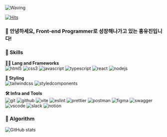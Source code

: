 <!-- Header -->

![Waving](https://capsule-render.vercel.app/api?type=waving&height=200&text=Good%20Day%20To%20Code!&fontAlign=40&fontAlignY=40&color=gradient)

[![Hits](https://hits.seeyoufarm.com/api/count/incr/badge.svg?url=https%3A%2F%2Fgithub.com%2Fyoujin-hong%2Fyoujin-hong&count_bg=%2379C83D&title_bg=%23555555&icon=&icon_color=%23E7E7E7&title=hits&edge_flat=false)](https://hits.seeyoufarm.com)

### 🙇 안녕하세요, Front-end Programmer로 성장해나가고 있는 홍유진입니다!

<!-- Body -->

### 🦾 Skills
**🧑‍💻 Lang and Frameworks** <br />
![html5](https://img.shields.io/badge/html5-E34F26.svg?&style=for-the-badge&logo=html5&logoColor=white)
![css3](https://img.shields.io/badge/css3-1572B6.svg?&style=for-the-badge&logo=css3&logoColor=white)
![javascript](https://img.shields.io/badge/javascript-F7DF1E.svg?&style=for-the-badge&logo=javascript&logoColor=black)
![typescript](https://img.shields.io/badge/typescript-3178C6.svg?&style=for-the-badge&logo=typescript&logoColor=white)
![react](https://img.shields.io/badge/react-61DAFB.svg?&style=for-the-badge&logo=react&logoColor=black)
![nodejs](https://img.shields.io/badge/node.js-339933.svg?&style=for-the-badge&logo=nodedotjs&logoColor=white)

**🎨 Styling** <br />
![tailwindcss](https://img.shields.io/badge/tailwind-06B6D4.svg?&style=for-the-badge&logo=tailwindcss&logoColor=white)
![styledcomponents](https://img.shields.io/badge/styled--components-DB7093.svg?&style=for-the-badge&logo=styledcomponents&logoColor=white)

**🛠️ Infra and Tools** <br />
![git](https://img.shields.io/badge/git-F05032.svg?&style=for-the-badge&logo=git&logoColor=white)
![github](https://img.shields.io/badge/github-181717.svg?&style=for-the-badge&logo=github&logoColor=white)
![vite](https://img.shields.io/badge/vite-646CFF.svg?&style=for-the-badge&logo=vite&logoColor=white)
![eslint](https://img.shields.io/badge/eslint-4B32C3.svg?&style=for-the-badge&logo=eslint&logoColor=white)
![prettier](https://img.shields.io/badge/prettier-F7B93E.svg?&style=for-the-badge&logo=prettier&logoColor=black)
![postman](https://img.shields.io/badge/postman-FF6C37.svg?&style=for-the-badge&logo=postman&logoColor=white)
![figma](https://img.shields.io/badge/figma-F24E1E.svg?&style=for-the-badge&logo=figma&logoColor=white)
![swagger](https://img.shields.io/badge/swagger-85EA2D.svg?&style=for-the-badge&logo=swagger&logoColor=black)
![vscode](https://img.shields.io/badge/vscode-007ACC.svg?&style=for-the-badge&logo=visualstudiocode&logoColor=white)
![slack](https://img.shields.io/badge/slack-4A154B.svg?&style=for-the-badge&logo=slack&logoColor=white)
![notion](https://img.shields.io/badge/notion-000000.svg?&style=for-the-badge&logo=notion&logoColor=white)


### 🚌 Algorithm
![GitHub stats](https://github-readme-stats.vercel.app/api?username=youjin-hong&show_icons=true&theme=radical)

